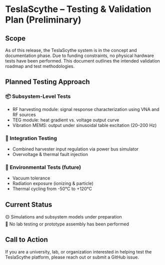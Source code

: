 # TeslaScythe – Testing & Validation Plan (Preliminary)

## Scope
As of this release, the TeslaScythe system is in the concept and documentation phase. Due to funding constraints, no physical hardware tests have been performed. This document outlines the intended validation roadmap and test methodologies.

## Planned Testing Approach

### 📦 Subsystem-Level Tests
- RF harvesting module: signal response characterization using VNA and RF sources
- TEG module: heat gradient vs. voltage output curve
- Vibration MEMS: output under sinusoidal table excitation (20–200 Hz)

### 🔌 Integration Testing
- Combined harvester input regulation via power bus simulator
- Overvoltage & thermal fault injection

### 🧪 Environmental Tests (future)
- Vacuum tolerance
- Radiation exposure (ionizing & particle)
- Thermal cycling from -50°C to +120°C

## Current Status
🟡 Simulations and subsystem models under preparation  
🔴 No lab testing or prototype assembly has been performed

## Call to Action
If you are a university, lab, or organization interested in helping test the TeslaScythe platform, please reach out or submit a GitHub issue.
